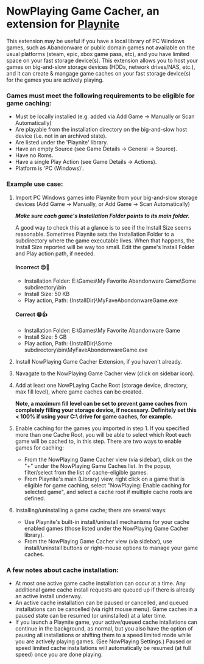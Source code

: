 # NowPlaying Game Cacher, an extension for [Playnite](https://github.com/JosefNemec/Playnite)

This extension may be useful if you have a local library of PC Windows games, such as Abandonware or public domain games not available on the usual platforms (steam, epic, xbox game pass, etc), and you have limited space on your fast storage device(s).  This extension allows you to host your games on big-and-slow storage devices (HDDs, network drives/NAS, etc.), and it can create & mangage game caches on your fast storage device(s) for the games you are actively playing. 

### Games must meet the following requirements to be eligible for game caching:
- Must be locally installed (e.g. added via Add Game -> Manually or Scan Automatically)
- Are playable from the installation directory on the big-and-slow host device (i.e. not in an archived state).
- Are listed under the 'Playnite' library.
- Have an empty Source (see Game Details -> General -> Source).
- Have no Roms.
- Have a single Play Action (see Game Details -> Actions).
- Platform is 'PC (Windows)'.

### Example use case:

1. Import PC Windows games into Playnite from your big-and-slow storage devices (Add Game -> Manually, or Add Game -> Scan Automatically)

    ***Make sure each game's Installation Folder points to its main folder.*** 
    
    A good way to check this at a glance is to see if the Install Size seems reasonable. Sometimes Playnite sets the Installation Folder to a subdirectory where the game executable lives. When that happens, the Install Size reported will be way too small. Edit the game's Install Folder and Play action path, if needed.

    #### Incorrect 😒🚫

    - Installation Folder:  E:\Games\My Favorite Abandonware Game\Some subdirectory\bin
    - Install Size: 50 KB
    - Play action, Path:  {InstallDir}\MyFaveAbondonwareGame.exe

    #### Correct 😁👍

    - Installation Folder:  E:\Games\My Favorite Abandonware Game
    - Install Size: 5 GB
    - Play action, Path:  {InstallDir}\Some subdirectory\bin\MyFaveAbondonwareGame.exe


2. Install NowPlaying Game Cacher Extension, if you haven't already.
3. Navagate to the NowPlaying Game Cacher view (click on sidebar icon).
4. Add at least one NowPLaying Cache Root (storage device, directory, max fill level), where game caches can be created.

   **Note, a maximum fill level can be set to prevent game caches from completely filling your storage device, if necessary.
   Definitely set this < 100% if using your C:\ drive for game caches, for example.**


5. Enable caching for the games you imported in step 1.  If you specified more than one Cache Root, you will be able to select which Root each game will be cached to, in this step.  There are two ways to enable games for caching:

    - From the NowPlaying Game Cacher view (via sidebar), click on the "+" under the NowPlaying Game Caches list. In the popup,
    filter/select from the list of cache-eligible games.
    - From Playnite's main (Library) view, right click on a game that is eligible for game caching, select "NowPlaying: Enable caching for selected game", and select a cache root if multiple cache roots are defined. 


6. Installing/uninstalling a game cache; there are several ways:

    - Use Playnite's built-in install/uninstall mechanisms for your cache enabled games (those listed under the NowPlaying Game Cacher library).
    - From the NowPlaying Game Cacher view (via sidebar), use install/uninstall buttons or right-mouse options to manage your game caches.

### A few notes about cache installation: 
- At most one active game cache installation can occur at a time. Any additional game cache install requests are queued up if there is already an active install underway.
- An active cache installation can be paused or cancelled, and queued installations can be cancelled (via right mouse menu). Game caches in a paused state can be resumed (or uninstalled) at a later time. 
- If you launch a Playnite game, your active/queued cache intallations can continue in the background, as normal, but you also have the option of pausing all installations or shifting them to a speed limited mode while you are actively playing games. (See NowPlaying Settings.) Paused or speed limited cache installations will automatically be resumed (at full speed) once you are done playing.

